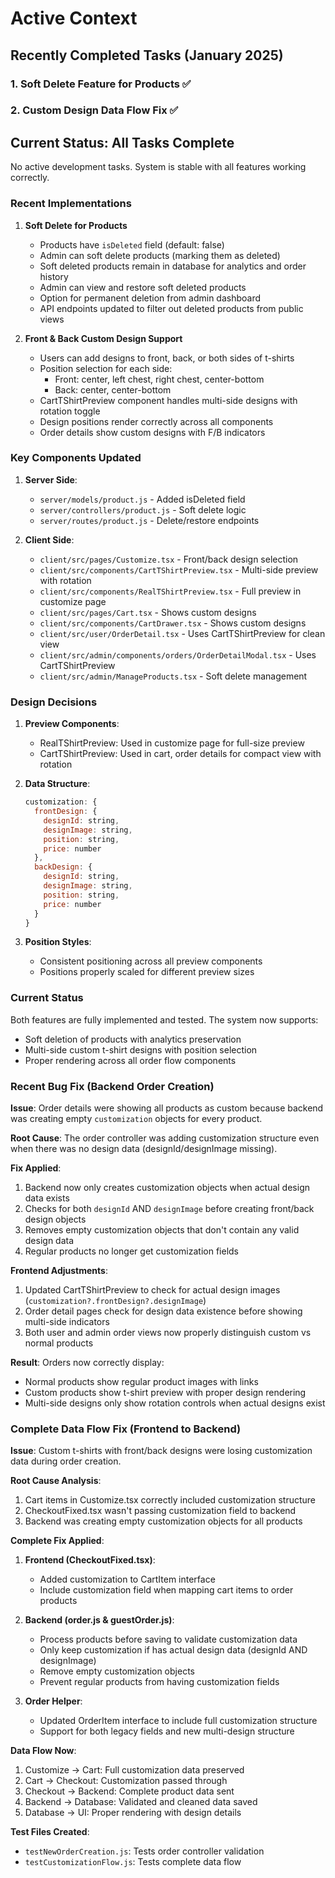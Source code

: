 # Active Context

## Recently Completed Tasks (January 2025)

### 1. Soft Delete Feature for Products ✅
### 2. Custom Design Data Flow Fix ✅

## Current Status: All Tasks Complete
No active development tasks. System is stable with all features working correctly.

### Recent Implementations

1. **Soft Delete for Products**
   - Products have `isDeleted` field (default: false)
   - Admin can soft delete products (marking them as deleted)
   - Soft deleted products remain in database for analytics and order history
   - Admin can view and restore soft deleted products
   - Option for permanent deletion from admin dashboard
   - API endpoints updated to filter out deleted products from public views

2. **Front & Back Custom Design Support**
   - Users can add designs to front, back, or both sides of t-shirts
   - Position selection for each side:
     - Front: center, left chest, right chest, center-bottom
     - Back: center, center-bottom
   - CartTShirtPreview component handles multi-side designs with rotation toggle
   - Design positions render correctly across all components
   - Order details show custom designs with F/B indicators

### Key Components Updated

1. **Server Side**:
   - `server/models/product.js` - Added isDeleted field
   - `server/controllers/product.js` - Soft delete logic
   - `server/routes/product.js` - Delete/restore endpoints

2. **Client Side**:
   - `client/src/pages/Customize.tsx` - Front/back design selection
   - `client/src/components/CartTShirtPreview.tsx` - Multi-side preview with rotation
   - `client/src/components/RealTShirtPreview.tsx` - Full preview in customize page
   - `client/src/pages/Cart.tsx` - Shows custom designs
   - `client/src/components/CartDrawer.tsx` - Shows custom designs
   - `client/src/user/OrderDetail.tsx` - Uses CartTShirtPreview for clean view
   - `client/src/admin/components/orders/OrderDetailModal.tsx` - Uses CartTShirtPreview
   - `client/src/admin/ManageProducts.tsx` - Soft delete management

### Design Decisions

1. **Preview Components**:
   - RealTShirtPreview: Used in customize page for full-size preview
   - CartTShirtPreview: Used in cart, order details for compact view with rotation

2. **Data Structure**:
   ```javascript
   customization: {
     frontDesign: {
       designId: string,
       designImage: string,
       position: string,
       price: number
     },
     backDesign: {
       designId: string,
       designImage: string,
       position: string,
       price: number
     }
   }
   ```

3. **Position Styles**:
   - Consistent positioning across all preview components
   - Positions properly scaled for different preview sizes

### Current Status
Both features are fully implemented and tested. The system now supports:
- Soft deletion of products with analytics preservation
- Multi-side custom t-shirt designs with position selection
- Proper rendering across all order flow components

### Recent Bug Fix (Backend Order Creation)

**Issue**: Order details were showing all products as custom because backend was creating empty `customization` objects for every product.

**Root Cause**: The order controller was adding customization structure even when there was no design data (designId/designImage missing).

**Fix Applied**:
1. Backend now only creates customization objects when actual design data exists
2. Checks for both `designId` AND `designImage` before creating front/back design objects
3. Removes empty customization objects that don't contain any valid design data
4. Regular products no longer get customization fields

**Frontend Adjustments**:
1. Updated CartTShirtPreview to check for actual design images (`customization?.frontDesign?.designImage`)
2. Order detail pages check for design data existence before showing multi-side indicators
3. Both user and admin order views now properly distinguish custom vs normal products

**Result**: Orders now correctly display:
- Normal products show regular product images with links
- Custom products show t-shirt preview with proper design rendering
- Multi-side designs only show rotation controls when actual designs exist

### Complete Data Flow Fix (Frontend to Backend)

**Issue**: Custom t-shirts with front/back designs were losing customization data during order creation.

**Root Cause Analysis**:
1. Cart items in Customize.tsx correctly included customization structure
2. CheckoutFixed.tsx wasn't passing customization field to backend
3. Backend was creating empty customization objects for all products

**Complete Fix Applied**:
1. **Frontend (CheckoutFixed.tsx)**:
   - Added customization to CartItem interface
   - Include customization field when mapping cart items to order products

2. **Backend (order.js & guestOrder.js)**:
   - Process products before saving to validate customization data
   - Only keep customization if has actual design data (designId AND designImage)
   - Remove empty customization objects
   - Prevent regular products from having customization fields

3. **Order Helper**:
   - Updated OrderItem interface to include full customization structure
   - Support for both legacy fields and new multi-design structure

**Data Flow Now**:
1. Customize → Cart: Full customization data preserved
2. Cart → Checkout: Customization passed through
3. Checkout → Backend: Complete product data sent
4. Backend → Database: Validated and cleaned data saved
5. Database → UI: Proper rendering with design details

**Test Files Created**:
- `testNewOrderCreation.js`: Tests order controller validation
- `testCustomizationFlow.js`: Tests complete data flow
